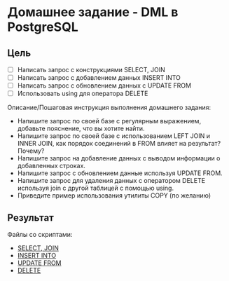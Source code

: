# Домашнее задание - DML в PostgreSQL

## Цель

- [ ] Написать запрос с конструкциями SELECT, JOIN
- [ ] Написать запрос с добавлением данных INSERT INTO
- [ ] Написать запрос с обновлением данных с UPDATE FROM
- [ ] Использовать using для оператора DELETE

Описание/Пошаговая инструкция выполнения домашнего задания:

- Напишите запрос по своей базе с регулярным выражением, добавьте пояснение, что вы хотите найти.
- Напишите запрос по своей базе с использованием LEFT JOIN и INNER JOIN, как порядок соединений в FROM влияет на результат? Почему?
- Напишите запрос на добавление данных с выводом информации о добавленных строках.
- Напишите запрос с обновлением данные используя UPDATE FROM.
- Напишите запрос для удаления данных с оператором DELETE используя join с другой таблицей с помощью using.
- Приведите пример использования утилиты COPY (по желанию)

## Результат

Файлы со скриптами:

- [SELECT, JOIN](scripts/select.sql)
- [INSERT INTO](scripts/insert.sql)
- [UPDATE FROM](scripts/update.sql)
- [DELETE](scripts/delete.sql)
